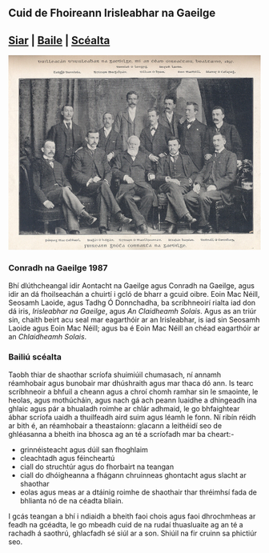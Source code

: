 ##  Cuid de Fhoireann Irisleabhar na Gaeilge
[Siar](/SC1/scl-1.html) | [Baile](/index.html) | [Scéalta](/liosta.xml)
------
![alt text](/pic/foirn-IG.jpg)

### Conradh na Gaeilge 1987

Bhí dlúthcheangal idir Aontacht na Gaeilge agus Conradh na Gaeilge, agus idir an dá fhoilseachán a chuirtí i gcló de bharr a gcuid oibre. Eoin Mac Néill, Seosamh Laoide, agus Tadhg Ó Donnchadha, ba scríbhneoirí rialta iad don dá iris, *Irisleabhar na Gaeilge*, agus *An Claidheamh Solais*. Agus as an triúr sin, chaith beirt acu seal mar eagarthóir ar an Irisleabhar, is iad sin Seosamh Laoide agus Eoin Mac Néill; agus ba é Eoin Mac Néill an chéad eagarthóir ar an *Chlaidheamh Solais*.

### Bailiú scéalta
Taobh thiar de shaothar scríofa shuimiúil chumasach, ní annamh réamhobair agus bunobair mar dhúshraith agus mar thaca dó ann. Is tearc scríbhneoir a bhfuil a cheann agus a chroí chomh ramhar sin le smaointe, le heolas, agus mothúcháin, agus nach gá ach peann luaidhe a dhingeadh ina ghlaic agus pár a bhualadh roimhe ar chlár adhmaid, le go bhfaightear ábhar scríofa uaidh a thuilfeadh aird suim agus léamh le fonn. Ní ribín réidh ar bith é, an réamhobair a theastaíonn: glacann a leithéidí seo de ghléasanna a bheith ina bhosca ag an té a scríofadh mar ba cheart:-

- grinnéisteacht agus dúil san fhoghlaim
- cleachtadh agus féincheartú
- ciall do struchtúr agus do fhorbairt na teangan
- ciall do dhóigheanna a fhágann chruinneas ghontacht agus slacht ar shaothar
- eolas agus meas ar a dtáinig roimhe de shaothair thar thréimhsí fada de bhlianta nó de na céadta bliain.

I gcás teangan a bhí i ndiaidh a bheith faoi chois agus faoi dhrochmheas ar feadh na gcéadta, le go mbeadh cuid de na rudaí thuasluaite ag an té a rachadh á saothrú, ghlacfadh sé siúl ar a son. Shiúil na fir cruinn sa phictiúr seo.
